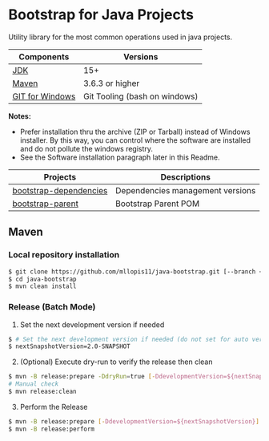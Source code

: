 # Bootstrap for Java Projects

Utility library for the most common operations used in java projects.

Components | Versions
---------- | --------
[JDK](https://adoptopenjdk.net) | 15+
[Maven](https://maven.apache.org) | 3.6.3 or higher
[GIT for Windows](https://gitforwindows.org) | Git Tooling (bash on windows)

**Notes:** 
- Prefer installation thru the archive (ZIP or Tarball) instead of Windows installer. By this way, you can control where the software are installed and do not pollute the windows registry.
- See the Software installation paragraph later in this Readme.

Projects | Descriptions
-------- | ------------
[bootstrap-dependencies](./bootstrap-dependencies) | Dependencies management versions
[bootstrap-parent](./bootstrap-parent) | Bootstrap Parent POM 

## Maven

### Local repository installation

```bash
$ git clone https://github.com/mllopis11/java-bootstrap.git [--branch <branchname>]
$ cd java-bootstrap
$ mvn clean install
```

### Release (Batch Mode)

1) Set the next development version if needed

```bash
$ # Set the next development version if needed (do not set for auto versioning)
$ nextSnapshotVersion=2.0-SNAPSHOT
```

2) (Optional) Execute dry-run to verify the release then clean

```bash
$ mvn -B release:prepare -DdryRun=true [-DdevelopmentVersion=${nextSnapshotVersion}]
# Manual check
$ mvn release:clean
```

3) Perform the Release

```bash
$ mvn -B release:prepare [-DdevelopmentVersion=${nextSnapshotVersion}]
$ mvn -B release:perform
```

